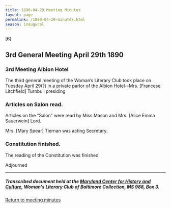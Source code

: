 ```yaml
---
title: 1890-04-29 Meeting Minutes
layout: page
permalink: /1890-04-29-minutes.html
season: inaugural
---
```


<style>
    #maincontent{
        font-size:1.4em;
    }
</style>
[6]             

## 3rd General Meeting April 29th 1890

### 3rd Meeting Albion Hotel

The third general meeting of the Woman’s Literary Club took place on Tuesday April 29(?) in a private parlor of the Albion Hotel--Mrs. [Francese Litchfield] Turnbull presiding

### Articles on Salon read.

Articles on the “Salon” were read by Miss Mason and Mrs. [Alice Emma Sauerwein] Lord.

Mrs. [Mary Spear] Tiernan was acting Secretary.

### Constitution finished.

The reading of the Constitution was finished

Adjourned

<hr>

##### Transcribed document held at the [Maryland Center for History and Culture](http://mdhs.org/), Woman's Literary Club of Baltimore Collection, MS 988, Box 3. 

[Return to meeting minutes](https://wlcb.github.io/archive/search/index.html?q=%2Bseason%3Ainaugural)